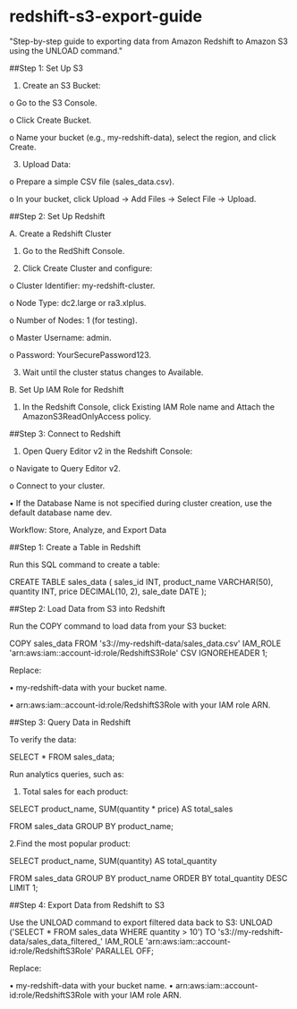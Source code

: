 # redshift-s3-export-guide
"Step-by-step guide to exporting data from Amazon Redshift to Amazon S3 using the UNLOAD command."

##Step 1: Set Up S3 
1. Create an S3 Bucket:
   
o Go to the S3 Console. 

o Click Create Bucket. 

o Name your bucket (e.g., my-redshift-data), select the region, and click Create. 

3. Upload Data: 

o Prepare a simple CSV file (sales_data.csv). 

o In your bucket, click Upload → Add Files → Select File → Upload. 

##Step 2: Set Up Redshift 

A. Create a Redshift Cluster 

1. Go to the RedShift Console. 

2. Click Create Cluster and configure: 

o Cluster Identifier: my-redshift-cluster. 

o Node Type: dc2.large or ra3.xlplus. 

o Number of Nodes: 1 (for testing). 

o Master Username: admin. 

o Password: YourSecurePassword123. 

3. Wait until the cluster status changes to Available. 

B. Set Up IAM Role for Redshift 

1. In the Redshift Console, click Existing IAM Role name and Attach the AmazonS3ReadOnlyAccess 
policy.

##Step 3: Connect to Redshift 

1. Open Query Editor v2 in the Redshift Console: 

o Navigate to Query Editor v2. 

o Connect to your cluster. 

▪ If the Database Name is not specified during cluster creation, use the default 
database name dev. 

Workflow: Store, Analyze, and Export Data
 
##Step 1: Create a Table in Redshift 

Run this SQL command to create a table: 

CREATE TABLE sales_data ( 
sales_id INT, 
product_name VARCHAR(50), 
quantity INT, 
price DECIMAL(10, 2), 
sale_date DATE 
);

##Step 2: Load Data from S3 into Redshift 

Run the COPY command to load data from your S3 bucket: 

COPY sales_data 
FROM 's3://my-redshift-data/sales_data.csv' 
IAM_ROLE 'arn:aws:iam::account-id:role/RedshiftS3Role' 
CSV 
IGNOREHEADER 1;

Replace: 

• my-redshift-data with your bucket name. 

• arn:aws:iam::account-id:role/RedshiftS3Role with your IAM role ARN.

##Step 3: Query Data in Redshift 

To verify the data: 

SELECT * FROM sales_data;

Run analytics queries, such as:
 
1. Total sales for each product: 

SELECT product_name, SUM(quantity * price) AS total_sales 

FROM sales_data 
GROUP BY product_name;

2.Find the most popular product: 

SELECT product_name, SUM(quantity) AS total_quantity 

FROM sales_data 
GROUP BY product_name 
ORDER BY total_quantity DESC 
LIMIT 1;

##Step 4: Export Data from Redshift to S3 

Use the UNLOAD command to export filtered data back to S3: 
UNLOAD ('SELECT * FROM sales_data WHERE quantity > 10') 
TO 's3://my-redshift-data/sales_data_filtered_' 
IAM_ROLE 'arn:aws:iam::account-id:role/RedshiftS3Role' 
PARALLEL OFF; 

Replace: 

• my-redshift-data with your bucket name. 
• arn:aws:iam::account-id:role/RedshiftS3Role with your IAM role ARN. 
